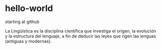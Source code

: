 # hello-world
starting at github

La Lingüística es la disciplina científica que investiga el origen, la evolución y la estructura del lenguaje, a fin de deducir las leyes que rigen las lenguas (antiguas y modernas).
